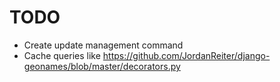 TODO
====

* Create update management command
* Cache queries like https://github.com/JordanReiter/django-geonames/blob/master/decorators.py
